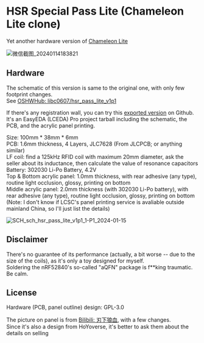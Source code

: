 # HSR Special Pass Lite (Chameleon Lite clone)  
Yet another hardware version of [Chameleon Lite](https://github.com/RfidResearchGroup/ChameleonUltra)    
  
  
![微信截图_20240114183821](https://github.com/libc0607/hsr_nfc_pass_lite/assets/8705034/f4c7b6d1-df54-4522-a926-51eec8dec7c2)

## Hardware 
The schematic of this version is same to the original one, with only few footprint changes.  
See [OSHWHub: libc0607/hsr_pass_lite_v1p1](https://oshwhub.com/libc0607/hsr_pass_lite_v1p1)   


If there's any registration wall, you can try this [exported version](https://github.com/libc0607/hsr_nfc_pass_lite/blob/main/ProProject_hsr_pass_lite_2024-01-15.epro) on Github.   
It's an EasyEDA (LCEDA) Pro project tarball including the schematic, the PCB, and the acrylic panel printing.   

Size: 100mm * 38mm * 6mm  
PCB: 1.6mm thickness, 4 Layers, JLC7628 (From JLCPCB; or anything similar)  
LF coil: find a 125kHz RFID coil with maximum 20mm diameter, ask the seller about its inductance, then calculate the value of resonance capacitors  
Battery: 302030 Li-Po Battery, 4.2V  
Top & Bottom acrylic panel: 1.0mm thickness, with rear adhesive (any type), routine light occlusion, glossy, printing on bottom  
Middle acrylic panel: 2.0mm thickness (with 302030 Li-Po battery), with rear adhesive (any type), routine light occlusion, glossy, printing on bottom  
(Note: I don't know if LCSC's panel printing service is avaliable outside mainland China, so I'll just list the details)  

![SCH_sch_hsr_pass_lite_v1p1_1-P1_2024-01-15](https://github.com/libc0607/hsr_nfc_pass_lite/assets/8705034/ecc3195b-1b22-4239-a31e-75d8ae69e006)  

## Disclaimer
There's no guarantee of its performance (actually, a bit worse -- due to the size of the coils), as it's only a toy designed for myself.  
Soldering the nRF52840's so-called "aQFN" package is f**king traumatic. Be calm.

## License 
Hardware (PCB, panel outline) design: GPL-3.0  

The picture on panel is from [Bilibili: 刃下狼血](https://space.bilibili.com/193006350), with a few changes.  
Since it's also a design from HoYoverse, it's better to ask them about the details on selling  
